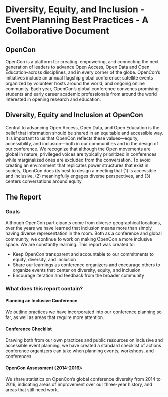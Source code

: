 # Diversity, Equity, and Inclusion - Event Planning Best Practices - A Collaborative Document 

## OpenCon
OpenCon is a platform for creating, empowering, and connecting the next generation of leaders to advance Open Access, Open Data and Open Education–across disciplines, and in every corner of the globe. OpenCon’s initiatives include an annual flagship global conference; satellite events organized by volunteer hosts around the world, and ongoing online community.  Each year, OpenCon’s global conference  convenes promising students and early career academic professionals from around the world interested in opening research and education.

## Diversity, Equity and Inclusion at OpenCon 

Central to advancing Open Access, Open Data, and Open Education is the belief that information should be shared in an equitable and accessible way.  It is important to us that OpenCon reflects these values—equity, accessibility, and inclusion—both in our communities and in the design of our conference.  We recognize that although the Open movements are global in nature, privileged voices are typically prioritized in conferences while marginalized ones are excluded from the conversation. To avoid creating an environment that replicates power structures that exist in society, OpenCon does its best to design a meeting that (1) is accessible and inclusive, (2) meaningfully engages diverse perspectives, and (3) centers conversations around equity. 

## The Report

### Goals
Although OpenCon participants come from diverse geographical locations, over the years we have learned that inclusion means more than simply having diverse representation in the room. Both as a conference and global community, we continue to work on making OpenCon a more inclusive space. We are constantly learning. This report was created to: 
- Keep OpenCon transparent and accountable to our commitments to equity, diversity, and inclusion 
- Share our learnings as conference organizers and encourage others to organize events that center on diversity, equity, and inclusion
- Encourage iteration and feedback from the broader community 

### What does this report contain? 

#### Planning an Inclusive Conference
We outline practices we have incorporated into our conference planning so far, as well as areas that require more attention. 

#### Conference Checklist
Drawing both from our own practices and public resources on inclusive and accessible event planning, we have created a standard checklist of actions conference organizers can take when planning events, workshops, and conferences. 

#### OpenCon Assessment (2014-2016):  
We share statistics on OpenCon’s global conference diversity from 2014 to 2016, indicating areas of improvement over our three-year history, and areas that still need work. 
